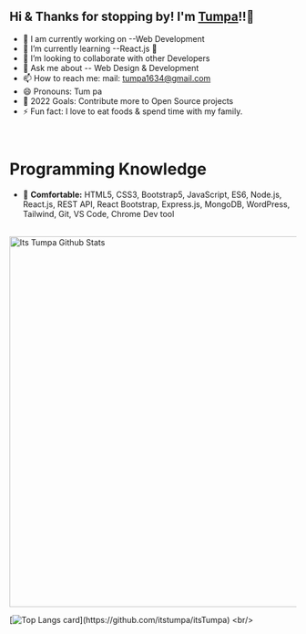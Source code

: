 ## Hi & Thanks for stopping by! I'm [Tumpa][website]!!👋

- 🔭 I am currently working on --Web Development
- 🌱 I’m currently learning --React.js 🤣
- 👯 I’m looking to collaborate with other Developers
- 💬 Ask me about -- Web Design & Development
- 📫 How to reach me:  mail: tumpa1634@gmail.com
- 😄 Pronouns:  Tum pa
- 🥅 2022 Goals: Contribute more to Open Source projects
- ⚡ Fun fact: I love to eat foods & spend time with my family.
<br/>

# Programming Knowledge
- 👯 <strong>Comfortable:</strong> HTML5, CSS3, Bootstrap5, JavaScript, ES6, Node.js, React.js, REST API, React Bootstrap, Express.js, MongoDB, WordPress, Tailwind, Git, VS Code, Chrome Dev tool

<br/>
<img width="650px" alt="Its Tumpa Github Stats"  src="https://github-readme-stats.vercel.app/api?username=itstumpa&show_icons=true"/>
<br/>

[![Top Langs card](https://github-readme-stats.vercel.app/api/top-langs/?username=itstumpa&card_width=650_)](https://github.com/itstumpa/itsTumpa)
<br/>


[website]: https://itstumpa.com/
